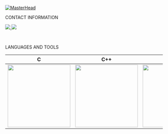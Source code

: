 [![MasterHead](https://images.unsplash.com/photo-1500576992153-0271099def59?ixlib=rb-4.0.3&ixid=MnwxMjA3fDB8MHxzZWFyY2h8Mnx8aGVsbG98ZW58MHx8MHx8&auto=format&fit=crop&w=900&q=60)](https://github.com/doreshev)

CONTACT INFORMATION
<p>
 <a target="_blank" href="https://www.linkedin.com/in/dida/"><img src="https://img.shields.io/badge/LinkedIn-0077B5?style=for-the-badge&logo=linkedin&logoColor=white">   </a>
 <a target="_blank" href="mailto:didaroreshev@gmail.com"><img src="https://img.shields.io/badge/Gmail-D14836?style=for-the-badge&logo=gmail&logoColor=white"></a>
  </p>
</br>


LANGUAGES AND TOOLS

| C | C++ |Docker|Linux|Flutter|Git|AWS| 
|:-:|:-:|:-:|:-:|:-:|:-:|:-:|
|<img style="width: 200px" src="https://upload.wikimedia.org/wikipedia/commons/thumb/1/18/C_Programming_Language.svg/440px-C_Programming_Language.svg.png">|<img style="width: 200px" src="https://upload.wikimedia.org/wikipedia/commons/thumb/1/18/ISO_C%2B%2B_Logo.svg/240px-ISO_C%2B%2B_Logo.svg.png">|<img style="width: 200px" src="https://upload.wikimedia.org/wikipedia/en/thumb/f/f4/Docker_logo.svg/240px-Docker_logo.svg.png">|<img style="width: 200px" src="https://upload.wikimedia.org/wikipedia/commons/thumb/3/35/Tux.svg/300px-Tux.svg.png">|<img style="width: 200px" src="https://storage.googleapis.com/cms-storage-bucket/8ac0834f57eb3b542a45.svg" >|<img style="width: 200px" src="https://media.giphy.com/media/kH6CqYiquZawmU1HI6/giphy.gif">|<img style="width: 150px" src="https://upload.wikimedia.org/wikipedia/commons/thumb/9/93/Amazon_Web_Services_Logo.svg/300px-Amazon_Web_Services_Logo.svg.png" >|

